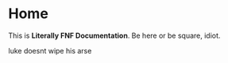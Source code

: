 # Home

This is **Literally FNF Documentation**. Be here or be square, idiot.

luke doesnt wipe his arse